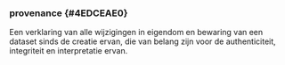 ### provenance  {#4EDCEAE0}
Een verklaring van alle wijzigingen in eigendom en bewaring van een dataset sinds de creatie ervan, die van belang zijn voor de authenticiteit, integriteit en interpretatie ervan.
